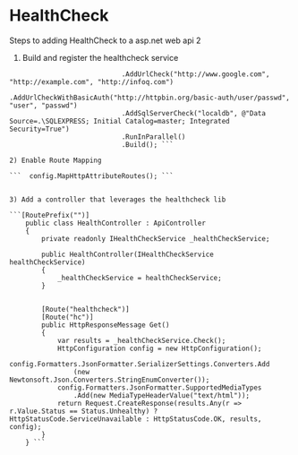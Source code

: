 # HealthCheck


Steps to adding HealthCheck to a asp.net web api 2


1) Build and register the healthcheck service

```  var healthCheckService = new HealthCheckBuilder()
                            .AddUrlCheck("http://www.google.com", "http://example.com", "http://infoq.com")
                            .AddUrlCheckWithBasicAuth("http://httpbin.org/basic-auth/user/passwd", "user", "passwd")
                            .AddSqlServerCheck("localdb", @"Data Source=.\SQLEXPRESS; Initial Catalog=master; Integrated Security=True")
                            .RunInParallel()
                            .Build(); ```

2) Enable Route Mapping 

```  config.MapHttpAttributeRoutes(); ```


3) Add a controller that leverages the healthcheck lib

```[RoutePrefix("")]
    public class HealthController : ApiController
    {
        private readonly IHealthCheckService _healthCheckService;

        public HealthController(IHealthCheckService healthCheckService)
        {
            _healthCheckService = healthCheckService;
        }


        [Route("healthcheck")]
        [Route("hc")]
        public HttpResponseMessage Get()
        {
            var results = _healthCheckService.Check();
            HttpConfiguration config = new HttpConfiguration();
            config.Formatters.JsonFormatter.SerializerSettings.Converters.Add
                (new Newtonsoft.Json.Converters.StringEnumConverter());
            config.Formatters.JsonFormatter.SupportedMediaTypes
                .Add(new MediaTypeHeaderValue("text/html"));
            return Request.CreateResponse(results.Any(r => r.Value.Status == Status.Unhealthy) ? HttpStatusCode.ServiceUnavailable : HttpStatusCode.OK, results, config);
        }
    } ```
